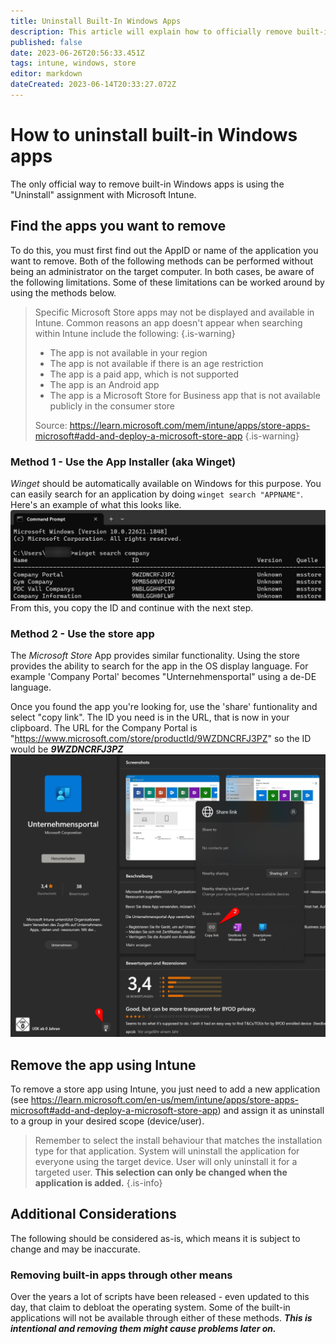 ```yaml
---
title: Uninstall Built-In Windows Apps
description: This article will explain how to officially remove built-in apps from Windows 10 and up.
published: false
date: 2023-06-26T20:56:33.451Z
tags: intune, windows, store
editor: markdown
dateCreated: 2023-06-14T20:33:27.072Z
---
```


# How to uninstall built-in Windows apps
The only official way to remove built-in Windows apps is using the "Uninstall" assignment with Microsoft Intune.

## Find the apps you want to remove
To do this, you must first find out the AppID or name of the application you want to remove. Both of the following methods can be performed without being an administrator on the target computer. In both cases, be aware of the following limitations. Some of these limitations can be worked around by using the methods below.

> Specific Microsoft Store apps may not be displayed and available in Intune. Common reasons an app doesn't appear when searching within Intune include the following:
{.is-warning}
> - The app is not available in your region
> - The app is not available if there is an age restriction
> - The app is a paid app, which is not supported
> - The app is an Android app
> - The app is a Microsoft Store for Business app that is not available publicly in the consumer store
> 
> Source: https://learn.microsoft.com/mem/intune/apps/store-apps-microsoft#add-and-deploy-a-microsoft-store-app
{.is-warning}

### Method 1 - Use the App Installer (aka Winget)
*Winget* should be automatically available on Windows for this purpose. You can easily search for an application by doing `winget search "APPNAME"`. Here's an example of what this looks like.
![winget-example.png](/winget-example.png)
From this, you copy the ID and continue with the next step.

### Method 2 - Use the store app
The *Microsoft Store* App provides similar functionality. Using the store provides the ability to search for the app in the OS display language. For example 'Company Portal' becomes "Unternehmensportal" using a de-DE language.

Once you found the app you're looking for, use the 'share' funtionality and select "copy link". The ID you need is in the URL, that is now in your clipboard. 
The URL for the Company Portal is "https://www.microsoft.com/store/productId/9WZDNCRFJ3PZ" so the ID would be ***9WZDNCRFJ3PZ***
![microsoftstore-sharelink.png](/microsoftstore-sharelink.png)

## Remove the app using Intune
To remove a store app using Intune, you just need to add a new application (see https://learn.microsoft.com/en-us/mem/intune/apps/store-apps-microsoft#add-and-deploy-a-microsoft-store-app) and assign it as uninstall to a group in your desired scope (device/user).

> Remember to select the install behaviour that matches the installation type for that application. System will uninstall the application for everyone using the target device. User will only uninstall it for a targeted user. **This selection can only be changed when the application is added.**
{.is-info}

## Additional Considerations
The following should be considered as-is, which means it is subject to change and may be inaccurate.

### Removing built-in apps through other means
Over the years a lot of scripts have been released - even updated to this day, that claim to debloat the operating system. Some of the built-in applications will not be available through either of these methods. ***This is intentional and removing them might cause problems later on.***
